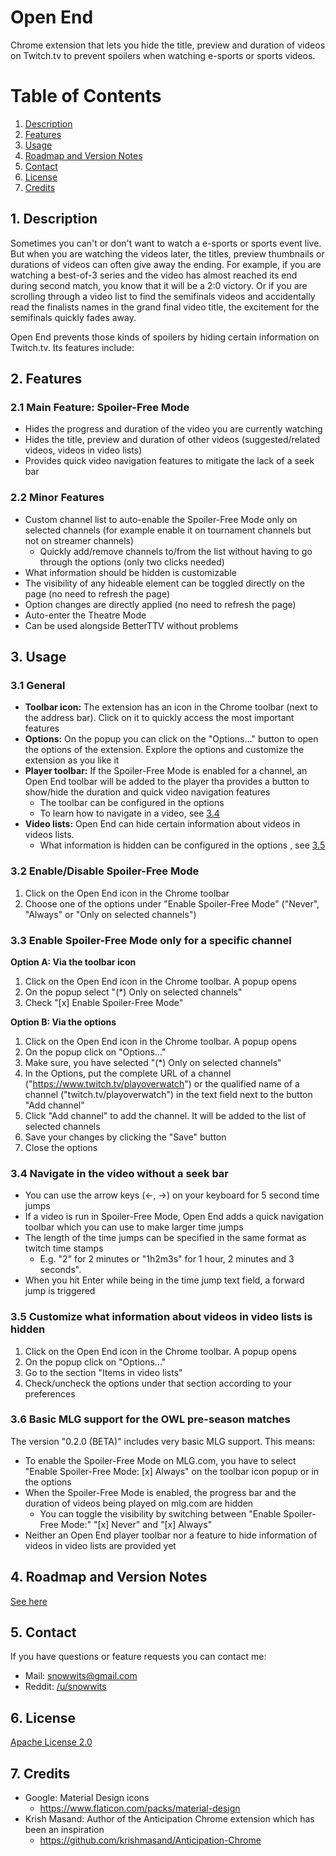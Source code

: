 # Open End
Chrome extension that lets you hide the title, preview and duration of videos on Twitch.tv to prevent spoilers when watching e-sports or sports videos.

# Table of Contents  
1. [Description](#1-description)  
2. [Features](#2-features)
3. [Usage](#3-usage)
4. [Roadmap and Version Notes](#4-roadmap-and-version-notes)
5. [Contact](#5-contact)
6. [License](#6-license)
6. [Credits](#7-credits)

## 1. Description 
Sometimes you can't or don't want to watch a e-sports or sports event live. But when you are watching the videos later, the titles, preview thumbnails or durations of videos can often give away the ending. For example, if you are watching a best-of-3 series and the video has almost reached its end during second match, you know that it will be a 2:0 victory.
Or if you are scrolling through a video list to find the semifinals videos and accidentally read the finalists names in the grand final video title, the excitement for the semifinals quickly fades away.

Open End prevents those kinds of spoilers by hiding certain information on Twitch.tv. Its features include:

## 2. Features
### 2.1 Main Feature: Spoiler-Free Mode
- Hides the progress and duration of the video you are currently watching
- Hides the title, preview and duration of other videos (suggested/related videos, videos in video lists)
- Provides quick video navigation features to mitigate the lack of a seek bar

### 2.2 Minor Features
- Custom channel list to auto-enable the Spoiler-Free Mode only on selected channels (for example enable it on tournament channels but not on streamer channels)
  - Quickly add/remove channels to/from the list without having to go through the options (only two clicks needed)
- What information should be hidden is customizable
- The visibility of any hideable element can be toggled directly on the page (no need to refresh the page)
- Option changes are directly applied (no need to refresh the page)
- Auto-enter the Theatre Mode
- Can be used alongside BetterTTV without problems

## 3. Usage
### 3.1 General
- **Toolbar icon:** The extension has an icon in the Chrome toolbar (next to the address bar). Click on it to quickly access the most important features
- **Options:** On the popup you can click on the "Options..." button to open the options of the extension. Explore the options and customize the extension as you like it
- **Player toolbar:** If the Spoiler-Free Mode is enabled for a channel, an Open End toolbar will be added to the player tha provides a button to show/hide the duration and quick video navigation features
  - The toolbar can be configured in the options
  - To learn how to navigate in a video, see [3.4](#34-navigate-in-the-video-without-a-seek-bar)
- **Video lists:** Open End can hide certain information about videos in videos lists.
  - What information is hidden can be configured in the options , see [3.5](#35-customize-what-information-about-videos-in-video-lists-is-hidden)

### 3.2 Enable/Disable Spoiler-Free Mode
1. Click on the Open End icon in the Chrome toolbar
2. Choose one of the options under "Enable Spoiler-Free Mode" ("Never", "Always" or "Only on selected channels")

### 3.3 Enable Spoiler-Free Mode only for a specific channel
**Option A: Via the toolbar icon**
1. Click on the Open End icon in the Chrome toolbar. A popup opens
2. On the popup select "(*) Only on selected channels"
3. Check "[x] Enable Spoiler-Free Mode"

**Option B: Via the options**
1. Click on the Open End icon in the Chrome toolbar. A popup opens
2. On the popup click on "Options..."
3. Make sure, you have selected "(*) Only on selected channels"
4. In the Options, put the complete URL of a channel ("https://www.twitch.tv/playoverwatch") or the qualified name of a channel ("twitch.tv/playoverwatch") in the text field next to the button "Add channel"
5. Click "Add channel" to add the channel. It will be added to the list of selected channels
6. Save your changes by clicking the "Save" button
7. Close the options

### 3.4 Navigate in the video without a seek bar
- You can use the arrow keys (<-, ->) on your keyboard for 5 second time jumps
- If a video is run in Spoiler-Free Mode, Open End adds a quick navigation toolbar which you can use to make larger time jumps
- The length of the time jumps can be specified in the same format as twitch time stamps
  - E.g. \"2\" for 2 minutes or \"1h2m3s\" for 1 hour, 2 minutes and 3 seconds".
- When you hit Enter while being in the time jump text field, a forward jump is triggered 

### 3.5 Customize what information about videos in video lists is hidden
1. Click on the Open End icon in the Chrome toolbar. A popup opens
2. On the popup click on "Options..."
3. Go to the section "Items in video lists"
4. Check/uncheck the options under that section according to your preferences  

### 3.6 Basic MLG support for the OWL pre-season matches
The version "0.2.0 (BETA)" includes very basic MLG support. This means:
- To enable the Spoiler-Free Mode on MLG.com, you have to select "Enable Spoiler-Free Mode: [x] Always" on the toolbar icon popup or in the options
- When the Spoiler-Free Mode is enabled, the progress bar and the duration of videos being played on mlg.com are hidden
  - You can toggle the visibility by switching between "Enable Spoiler-Free Mode:" "[x] Never" and "[x] Always"
- Neither an Open End player toolbar nor a feature to hide information of videos in video lists are provided yet

## 4. Roadmap and Version Notes
[See here](VERSION_NOTES.md)

## 5. Contact
If you have questions or feature requests you can contact me:
- Mail: [snowwits@gmail.com](mailto:snowwits@gmail.com)
- Reddit: [/u/snowwits](https://www.reddit.com/user/snowwits)

## 6. License
[Apache License 2.0](LICENSE.md)

## 7. Credits
- Google: Material Design icons
  - https://www.flaticon.com/packs/material-design
- Krish Masand: Author of the Anticipation Chrome extension which has been an inspiration
  - https://github.com/krishmasand/Anticipation-Chrome
